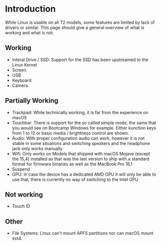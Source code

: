 # Introduction

While Linux is usable on all T2 models, some features are limited by lack of drivers or similar. This page should give a general overview of what is working and what is not.

## Working

- Interal Drive / SSD: Support for the SSD has been upstreamed to the Linux Kernel
- Screen
- USB
- Keyboard
- Camera

## Partially Working

- Trackpad: While technically working, it is far from the experience on macOS
- Touchbar: There is support for the so called simple mode, the same that you would see on Bootcamp Windows for example. Either kunction keys from 1 to 12 or basic media / brightness control are shown. 
- Audio: With proper configuration audio can work, however it is not stable in some situations and switching speakers and the headphone jack only works manually
- Wifi: Only works on Models that shipped with macOS Mojave (except the 15,4) installed as that was the last version to ship with a standard format for firmware binaries as well as the MacBook Pro 16,1
- Suspend
- GPU: In case the device has a dedicated AMD GPU it will only be able to use that, there is currently no way of switching to the Intel GPU

## Not working

- Touch ID

## Other

- File Systems: Linux can't mount APFS partitions nor can macOS mount ext4.